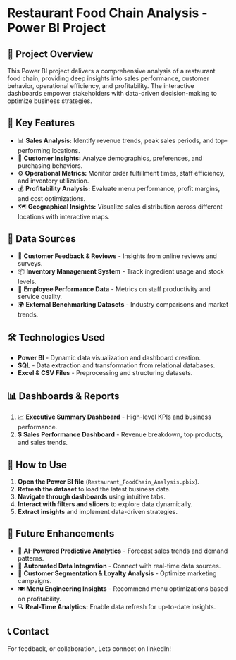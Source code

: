 # Restaurant Food Chain Analysis - Power BI Project

## 🚀 Project Overview
This Power BI project delivers a comprehensive analysis of a restaurant food chain, providing deep insights into sales performance, customer behavior, operational efficiency, and profitability. The interactive dashboards empower stakeholders with data-driven decision-making to optimize business strategies.

## 🌟 Key Features
- 📊 **Sales Analysis:** Identify revenue trends, peak sales periods, and top-performing locations.
- 👥 **Customer Insights:** Analyze demographics, preferences, and purchasing behaviors.
- ⚙️ **Operational Metrics:** Monitor order fulfillment times, staff efficiency, and inventory utilization.
- 💰 **Profitability Analysis:** Evaluate menu performance, profit margins, and cost optimizations.
- 🗺 **Geographical Insights:** Visualize sales distribution across different locations with interactive maps.

## 📂 Data Sources
- 📝 **Customer Feedback & Reviews** - Insights from online reviews and surveys.
- 📦 **Inventory Management System** - Track ingredient usage and stock levels.
- 🎯 **Employee Performance Data** - Metrics on staff productivity and service quality.
- 🌍 **External Benchmarking Datasets** - Industry comparisons and market trends.

## 🛠 Technologies Used
- **Power BI** - Dynamic data visualization and dashboard creation.
- **SQL** - Data extraction and transformation from relational databases.
- **Excel & CSV Files** - Preprocessing and structuring datasets.

## 📊 Dashboards & Reports
1. 📈 **Executive Summary Dashboard** - High-level KPIs and business performance.
2. 💲 **Sales Performance Dashboard** - Revenue breakdown, top products, and sales trends.

## 🚀 How to Use
1. **Open the Power BI file** (`Restaurant_FoodChain_Analysis.pbix`).
2. **Refresh the dataset** to load the latest business data.
3. **Navigate through dashboards** using intuitive tabs.
4. **Interact with filters and slicers** to explore data dynamically.
5. **Extract insights** and implement data-driven strategies.

## 🔮 Future Enhancements
- 🧠 **AI-Powered Predictive Analytics** - Forecast sales trends and demand patterns.
- 🔄 **Automated Data Integration** - Connect with real-time data sources.
- 🎯 **Customer Segmentation & Loyalty Analysis** - Optimize marketing campaigns.
- 🍽 **Menu Engineering Insights** - Recommend menu optimizations based on profitability.
- 🔍 **Real-Time Analytics:** Enable data refresh for up-to-date insights.

## 📞 Contact
For feedback, or collaboration, Lets connect on linkedIn!

